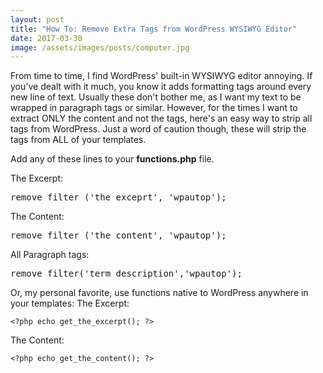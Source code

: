 ```yaml
---
layout: post
title: "How To: Remove Extra Tags from WordPress WYSIWYG Editor"
date: 2017-03-30
image: /assets/images/posts/computer.jpg
---
```

From time to time, I find WordPress' built-in WYSIWYG editor annoying. If you've dealt with it much, you know it adds formatting tags around every new line of text. Usually these don't bother me, as I want my text to be wrapped in paragraph tags or similar. However, for the times I want to extract ONLY the content and not the tags, here's an easy way to strip all tags from WordPress. Just a word of caution though, these will strip the tags from ALL of your templates.

Add any of these lines to your **functions.php** file.

The Excerpt:

<pre>remove_filter ('the_exceprt', 'wpautop');</pre>

The Content:

<pre>remove_filter ('the_content', 'wpautop');</pre>

All Paragraph tags:

<pre>remove_filter('term_description','wpautop');</pre>

Or, my personal favorite, use functions native to WordPress anywhere in your templates: The Excerpt:

`<?php echo get_the_excerpt(); ?>`

The Content:

`<?php echo get_the_content(); ?>`